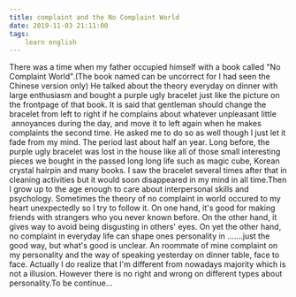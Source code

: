 ```yaml
---
title: complaint and the No Complaint World
date: 2019-11-03 21:11:00
tags:
    learn english
---
```

There was a time when my father occupied himself with a book called "No Complaint World".(The book named can be uncorrect for I had seen the Chinese version only) He talked about the theory everyday on dinner with large enthusiasm and bought a purple ugly bracelet just like the picture on the frontpage of that book. It is said that gentleman should change the bracelet from left to right if he complains about whatever unpleasant little  annoyances during the day, and move it to left again when he makes complaints the second time. He asked me to do so as well though I just let it fade from my mind. The period last about half an year. Long before, the purple ugly bracelet was lost in the house like all of those small interesting pieces we bought in the passed long long life such as magic cube, Korean crystal hairpin and many books. I saw the bracelet several times after that in cleaning activities but it would soon disappeared in my mind in all time.Then I grow up to the age enough to care about interpersonal skills and psychology. Sometimes the theory of no complaint in world occured to my heart unexpectedly so I try to follow it. On one hand, it's good for making friends with strangers who you never known before. On the other hand, it gives way to avoid being disgusting in others' eyes. On yet the other hand, no complaint in everyday life can shape ones personality in .......just the good way, but what's good is unclear. An roommate of mine complaint on my personality and the way of speaking yesterday on dinner table, face to face. Actually I do realize that I'm different from nowadays majority which is not a illusion. However there is no right and wrong on different types about personality.To be continue...